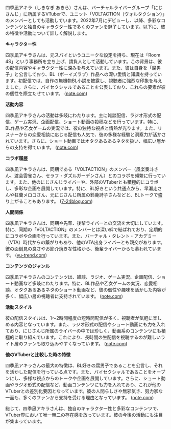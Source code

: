 四季凪アキラ（しきなぎ あきら）さんは、バーチャルライバーグループ「にじさんじ」に所属するVTuberで、ユニット「VOLTACTION（ヴォルタクション）」のメンバーとしても活動しています。2022年7月にデビューし、以降、多彩なコンテンツと独自のキャラクター性で多くのファンを魅了しています。以下に、彼の特徴や活動について詳しく解説します。

**キャラクター性**

四季凪アキラさんは、元スパイというユニークな設定を持ち、現在は「Room 4S」という事務所を立ち上げ、請負人として活動しています。この背景は、彼の配信内容やキャラクター性に深みを与えています。また、彼は自身を「腐男子」と公言しており、BL（ボーイズラブ）作品への深い愛情と知識を持っています。初配信では、自作の無機物BL小説を披露し、視聴者に強烈な印象を与えました。さらに、バイセクシャルであることを公表しており、これらの要素が彼の個性を際立たせています。 ([note.com](https://note.com/unirontkoa/n/nd78e861f81fd?utm_source=openai))

**活動内容**

四季凪アキラさんの活動は多岐にわたります。主に雑談配信、ラジオ形式の配信、ゲーム実況、企画配信、ショート動画の投稿などを行っています。特に、BL作品や乙女ゲームの実況では、彼の独特な視点と情熱が光ります。また、リスナーからの恋愛相談に応じる配信も人気で、彼の多様な経験と洞察力が活かされています。さらに、ショート動画ではオタクあるあるネタを扱い、幅広い層からの支持を得ています。 ([note.com](https://note.com/unirontkoa/n/nd78e861f81fd?utm_source=openai))

**コラボ履歴**

四季凪アキラさんは、同期である「VOLTACTION」のメンバー（風楽奏斗さん、渡会雲雀さん、セラフ・ダズルガーデンさん）とのコラボを頻繁に行っています。また、他のにじさんじライバーや、外部のVTuberとも積極的にコラボし、多彩な企画を展開しています。特に、BL好きという共通点から、早瀬走さんや狂蘭メロコさん、元にじさんじ所属の鈴鹿詩子さんなどと、BLトークで盛り上がることもあります。 ([7-24blog.com](https://7-24blog.com/archives/27219637.html?utm_source=openai))

**人間関係**

四季凪アキラさんは、同期や先輩、後輩ライバーとの交流を大切にしています。特に、同期の「VOLTACTION」のメンバーとは深い絆で結ばれており、定期的にコラボや企画を行っています。また、バーチャル・タレント・アカデミー（VTA）時代からの繋がりもあり、他のVTA出身ライバーとも親交があります。彼の面倒見の良さやお節介焼きな性格から、後輩ライバーからも慕われています。 ([yu-trend.com](https://yu-trend.com/24222.html?utm_source=openai))

**コンテンツのジャンル**

四季凪アキラさんのコンテンツは、雑談、ラジオ、ゲーム実況、企画配信、ショート動画など多岐にわたります。特に、BL作品や乙女ゲームの実況、恋愛相談、オタクあるあるネタのショート動画など、彼の個性や趣味を活かした内容が多く、幅広い層の視聴者に支持されています。 ([note.com](https://note.com/unirontkoa/n/nd78e861f81fd?utm_source=openai))

**活動スタイル**

彼の配信スタイルは、1～2時間程度の短時間配信が多く、視聴者が気軽に楽しめる内容となっています。また、ラジオ形式の配信やショート動画にも力を入れており、にじさんじ所属のライバーの中では珍しく、動画系のコンテンツにも積極的に取り組んでいます。これにより、長時間の生配信を視聴するのが難しいライト層のファンも取り込みやすくなっています。 ([note.com](https://note.com/unirontkoa/n/nd78e861f81fd?utm_source=openai))

**他のVTuberと比較した時の特徴**

四季凪アキラさんの最大の特徴は、BL好きの腐男子であることを公言し、それを活かした配信を行っている点です。また、バイセクシャルであることをオープンにし、多様な視点からのトークや企画を展開しています。さらに、ショート動画やラジオ形式の配信など、動画コンテンツにも力を入れており、これが他のVTuberとの差別化要因となっています。彼の人間らしさや無邪気さ、努力家な一面も、多くのファンから支持を受ける理由となっています。 ([note.com](https://note.com/unirontkoa/n/nd78e861f81fd?utm_source=openai))

総じて、四季凪アキラさんは、独自のキャラクター性と多彩なコンテンツで、VTuber界において唯一無二の存在感を放っています。彼の今後の活動にも注目が集まっています。 